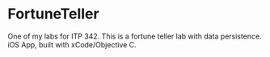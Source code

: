 # FortuneTeller
One of my labs for ITP 342. This is a fortune teller lab with data persistence. iOS App, built with xCode/Objective C.
